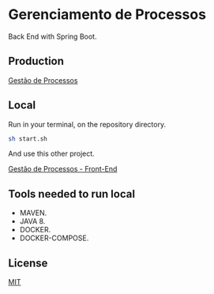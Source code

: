 # Gerenciamento de Processos

Back End with Spring Boot.

## Production

[Gestão de Processos](https://gestaoprocesso-api.herokuapp.com)

## Local

Run in your terminal, on the repository directory.

```bash
sh start.sh
```

And use this other project.

[Gestão de Processos - Front-End](https://github.com/dogezilli/angularjs-frontend)

## Tools needed to run local

- MAVEN.
- JAVA 8.
- DOCKER.
- DOCKER-COMPOSE.

## License
[MIT](https://choosealicense.com/licenses/mit/)
